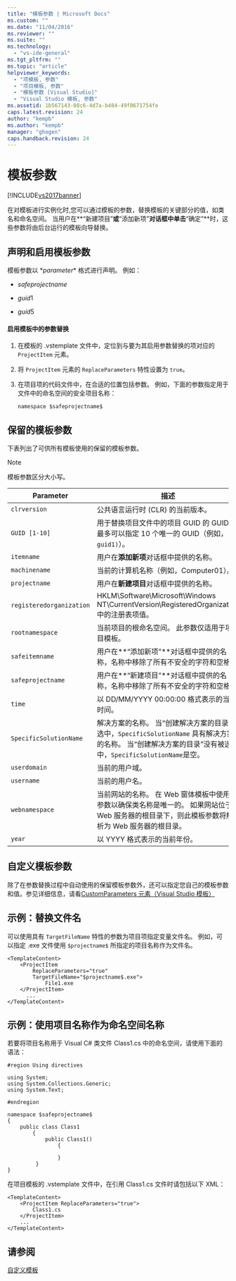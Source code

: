 ```yaml
---
title: "模板参数 | Microsoft Docs"
ms.custom: ""
ms.date: "11/04/2016"
ms.reviewer: ""
ms.suite: ""
ms.technology: 
  - "vs-ide-general"
ms.tgt_pltfrm: ""
ms.topic: "article"
helpviewer_keywords: 
  - "项模板, 参数"
  - "项目模板, 参数"
  - "模板参数 [Visual Studio]"
  - "Visual Studio 模板, 参数"
ms.assetid: 1b567143-08c6-4d7a-b484-49f0671754fe
caps.latest.revision: 24
author: "kempb"
ms.author: "kempb"
manager: "ghogen"
caps.handback.revision: 24
---
```

# 模板参数
[!INCLUDE[vs2017banner](../code-quality/includes/vs2017banner.md)]

在对模板进行实例化时,您可以通过模板的参数，替换模板的关键部分的值，如类名和命名空间。  当用户在**“新建项目”**或**“添加新项”**对话框中单击**“确定”**时，这些参数将由后台运行的模板向导替换。  
  
## 声明和启用模板参数  
 模板参数以 $*parameter*$ 格式进行声明。  例如：  
  
-   $safeprojectname$  
  
-   $guid1$  
  
-   $guid5$  
  
#### 启用模板中的参数替换  
  
1.  在模板的 .vstemplate 文件中，定位到与要为其启用参数替换的项对应的 `ProjectItem` 元素。  
  
2.  将 `ProjectItem` 元素的 `ReplaceParameters` 特性设置为 `true`。  
  
3.  在项目项的代码文件中，在合适的位置包括参数。  例如，下面的参数指定用于文件中的命名空间的安全项目名称：  
  
    ```  
    namespace $safeprojectname$  
    ```  
  
## 保留的模板参数  
 下表列出了可供所有模板使用的保留的模板参数。  
  
> [!NOTE]
>  模板参数区分大小写。  
  
|Parameter|描述|  
|---------------|--------|  
|`clrversion`|公共语言运行时 \(CLR\) 的当前版本。|  
|`GUID [1-10]`|用于替换项目文件中的项目 GUID 的 GUID。  最多可以指定 10 个唯一的 GUID（例如，`guid1)`）。|  
|`itemname`|用户在**添加新项**对话框中提供的名称。|  
|`machinename`|当前的计算机名称（例如，Computer01）。|  
|`projectname`|用户在**新建项目**对话框中提供的名称。|  
|`registeredorganization`|HKLM\\Software\\Microsoft\\Windows NT\\CurrentVersion\\RegisteredOrganization 中的注册表项值。|  
|`rootnamespace`|当前项目的根命名空间。  此参数仅适用于项目模板。|  
|`safeitemname`|用户在**“添加新项”**对话框中提供的名称，名称中移除了所有不安全的字符和空格。|  
|`safeprojectname`|用户在**“新建项目”**对话框中提供的名称，名称中移除了所有不安全的字符和空格。|  
|`time`|以 DD\/MM\/YYYY 00:00:00 格式表示的当前时间。|  
|`SpecificSolutionName`|解决方案的名称。  当“创建解决方案的目录”被选中，`SpecificSolutionName` 具有解决方案的名称。  当“创建解决方案的目录”没有被选中，`SpecificSolutionName`是空。|  
|`userdomain`|当前的用户域。|  
|`username`|当前的用户名。|  
|`webnamespace`|当前网站的名称。  在 Web 窗体模板中使用此参数以确保类名称是唯一的。  如果网站位于 Web 服务器的根目录下，则此模板参数将解析为 Web 服务器的根目录。|  
|`year`|以 YYYY 格式表示的当前年份。|  
  
## 自定义模板参数  
 除了在参数替换过程中自动使用的保留模板参数外，还可以指定您自己的模板参数和值。参见详细信息，请看[CustomParameters 元素（Visual Studio 模板）](../extensibility/customparameters-element-visual-studio-templates.md)  
  
## 示例：替换文件名  
 可以使用具有 `TargetFileName` 特性的参数为项目项指定变量文件名。  例如，可以指定 .exe 文件使用 `$projectname$` 所指定的项目名称作为文件名。  
  
```  
<TemplateContent>  
    <ProjectItem  
        ReplaceParameters="true"  
        TargetFileName="$projectname$.exe">  
            File1.exe  
    </ProjectItem>  
      ...  
</TemplateContent>  
```  
  
## 示例：使用项目名称作为命名空间名称  
 若要将项目名称用于 Visual C\# 类文件 Class1.cs 中的命名空间，请使用下面的语法：  
  
```  
#region Using directives  
  
using System;  
using System.Collections.Generic;  
using System.Text;  
  
#endregion  
  
namespace $safeprojectname$  
{  
    public class Class1  
        {  
            public Class1()  
                {  
  
                }  
         }  
}  
```  
  
 在项目模板的 .vstemplate 文件中，在引用 Class1.cs 文件时请包括以下 XML：  
  
```  
<TemplateContent>  
    <ProjectItem ReplaceParameters="true">  
        Class1.cs  
    </ProjectItem>  
    ...  
</TemplateContent>  
```  
  
## 请参阅  
 [自定义模板](../ide/customizing-project-and-item-templates.md)